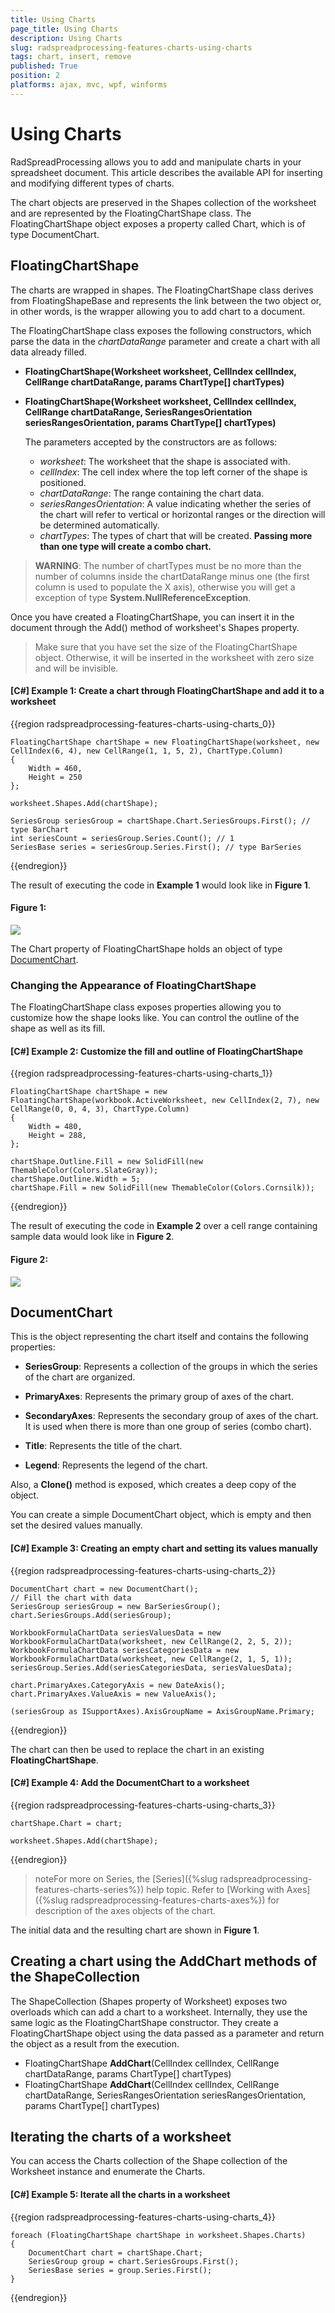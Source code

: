 ```yaml
---
title: Using Charts
page_title: Using Charts
description: Using Charts
slug: radspreadprocessing-features-charts-using-charts
tags: chart, insert, remove
published: True
position: 2
platforms: ajax, mvc, wpf, winforms
---
```


# Using Charts

RadSpreadProcessing allows you to add and manipulate charts in your spreadsheet document. This article describes the available API for inserting and modifying different types of charts.

The chart objects are preserved in the Shapes collection of the worksheet and are represented by the FloatingChartShape class. The FloatingChartShape object exposes a property called Chart, which is of type DocumentChart.


## FloatingChartShape

The charts are wrapped in shapes. The FloatingChartShape class derives from FloatingShapeBase and represents the link between the two object or, in other words, is the wrapper allowing you to add chart to a document. 

The FloatingChartShape class exposes the following constructors, which parse the data in the *chartDataRange* parameter and create a chart with all data already filled. 

* **FloatingChartShape(Worksheet worksheet, CellIndex cellIndex, CellRange chartDataRange, params ChartType[] chartTypes)**

* **FloatingChartShape(Worksheet worksheet, CellIndex cellIndex, CellRange chartDataRange, SeriesRangesOrientation seriesRangesOrientation, params ChartType[] chartTypes)**

	The parameters accepted by the constructors are as follows:
	* *worksheet*: The worksheet that the shape is associated with.
	* *cellIndex*: The cell index where the top left corner of the shape is positioned.
	* *chartDataRange*: The range containing the chart data.
	* *seriesRangesOrientation*: A value indicating whether the series of the chart will refer to vertical or horizontal ranges or the direction will be determined automatically.
	* *chartTypes*: The types of chart that will be created. **Passing more than one type will create a combo chart.**
> **WARNING**: The number of chartTypes must be no more than the number of columns inside the chartDataRange minus one (the first column is used to populate the X axis), otherwise you will get a exception of type **System.NullReferenceException**.

Once you have created a FloatingChartShape, you can insert it in the document through the Add() method of worksheet's Shapes property.

>Make sure that you have set the size of the FloatingChartShape object. Otherwise, it will be inserted in the worksheet with zero size and will be invisible.

#### [C#] Example 1: Create a chart through FloatingChartShape and add it to a worksheet

{{region radspreadprocessing-features-charts-using-charts_0}}
	
	FloatingChartShape chartShape = new FloatingChartShape(worksheet, new CellIndex(6, 4), new CellRange(1, 1, 5, 2), ChartType.Column)
	{
	    Width = 460,
	    Height = 250
	};
	
	worksheet.Shapes.Add(chartShape);
	
	SeriesGroup seriesGroup = chartShape.Chart.SeriesGroups.First(); // type BarChart
	int seriesCount = seriesGroup.Series.Count(); // 1
	SeriesBase series = seriesGroup.Series.First(); // type BarSeries

{{endregion}}

The result of executing the code in **Example 1** would look like in **Figure 1**.


#### Figure 1: 
![](images/SpreadProcessing-Features-UsingCharts_1.png)

The Chart property of FloatingChartShape holds an object of type [DocumentChart](#documentchart).

### Changing the Appearance of FloatingChartShape

The FloatingChartShape class exposes properties allowing you to customize how the shape looks like. You can control the outline of the shape as well as its fill.

#### [C#] Example 2: Customize the fill and outline of FloatingChartShape
{{region radspreadprocessing-features-charts-using-charts_1}}

    FloatingChartShape chartShape = new FloatingChartShape(workbook.ActiveWorksheet, new CellIndex(2, 7), new CellRange(0, 0, 4, 3), ChartType.Column)
    {
        Width = 480,
        Height = 288,
    };

    chartShape.Outline.Fill = new SolidFill(new ThemableColor(Colors.SlateGray));
    chartShape.Outline.Width = 5;
    chartShape.Fill = new SolidFill(new ThemableColor(Colors.Cornsilk));
{{endregion}}

The result of executing the code in **Example 2** over a cell range containing sample data would look like in **Figure 2**.

#### Figure 2: 
![](images/SpreadProcessing-Features-UsingCharts_2.png)

## DocumentChart 

This is the object representing the chart itself and contains the following properties:

* **SeriesGroup**: Represents a collection of the groups in which the series of the chart are organized.

* **PrimaryAxes**: Represents the primary group of axes of the chart.

* **SecondaryAxes**: Represents the secondary group of axes of the chart. It is used when there is more than one group of series (combo chart).

* **Title**: Represents the title of the chart.

* **Legend**: Represents the legend of the chart.

Also, a **Clone()** method is exposed, which creates a deep copy of the object.

You can create a simple DocumentChart object, which is empty and then set the desired values manually.

#### [C#] Example 3: Creating an empty chart and setting its values manually

{{region radspreadprocessing-features-charts-using-charts_2}}

	DocumentChart chart = new DocumentChart();
	// Fill the chart with data
	SeriesGroup seriesGroup = new BarSeriesGroup();
	chart.SeriesGroups.Add(seriesGroup);
	
	WorkbookFormulaChartData seriesValuesData = new WorkbookFormulaChartData(worksheet, new CellRange(2, 2, 5, 2));
	WorkbookFormulaChartData seriesCategoriesData = new WorkbookFormulaChartData(worksheet, new CellRange(2, 1, 5, 1));
	seriesGroup.Series.Add(seriesCategoriesData, seriesValuesData);

	chart.PrimaryAxes.CategoryAxis = new DateAxis();
	chart.PrimaryAxes.ValueAxis = new ValueAxis();
	
	(seriesGroup as ISupportAxes).AxisGroupName = AxisGroupName.Primary;

{{endregion}}

The chart can then be used to replace the chart in an existing **FloatingChartShape**.

#### [C#] Example 4: Add the DocumentChart to a worksheet

{{region radspreadprocessing-features-charts-using-charts_3}}

	chartShape.Chart = chart;
	
	worksheet.Shapes.Add(chartShape);
{{endregion}}

>noteFor more on Series, the [Series]({%slug radspreadprocessing-features-charts-series%}) help topic. Refer to [Working with Axes]({%slug radspreadprocessing-features-charts-axes%}) for description of the axes objects of the chart.

The initial data and the resulting chart are shown in **Figure 1**.

## Creating a chart using the AddChart methods of the ShapeCollection

The ShapeCollection (Shapes property of Worksheet) exposes two overloads which can add a chart to a worksheet. Internally, they use the same logic as the FloatingChartShape constructor. They create a FloatingChartShape object using the data passed as a parameter and return the object as a result from the execution.

* FloatingChartShape **AddChart**(CellIndex cellIndex, CellRange chartDataRange, params ChartType[] chartTypes)
* FloatingChartShape **AddChart**(CellIndex cellIndex, CellRange chartDataRange, SeriesRangesOrientation seriesRangesOrientation, params ChartType[] chartTypes)

##	Iterating the charts of a worksheet

You can access the Charts collection of the Shape collection of the Worksheet instance and enumerate the Charts.

#### [C#] Example 5: Iterate all the charts in a worksheet

{{region radspreadprocessing-features-charts-using-charts_4}}

	foreach (FloatingChartShape chartShape in worksheet.Shapes.Charts)
	{
	    DocumentChart chart = chartShape.Chart;
	    SeriesGroup group = chart.SeriesGroups.First();
	    SeriesBase series = group.Series.First();
	}
{{endregion}}

